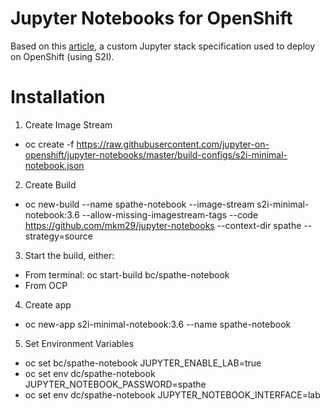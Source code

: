 # Jupyter Notebooks for OpenShift  

Based on this [article](https://github.com/jupyter-on-openshift/jupyter-notebooks), a custom Jupyter stack specification used to deploy on OpenShift (using S2I). 

# Installation

1. Create Image Stream
  * oc create -f https://raw.githubusercontent.com/jupyter-on-openshift/jupyter-notebooks/master/build-configs/s2i-minimal-notebook.json
2. Create Build
  * oc new-build --name spathe-notebook --image-stream s2i-minimal-notebook:3.6 --allow-missing-imagestream-tags --code https://github.com/mkm29/jupyter-notebooks --context-dir spathe --strategy=source
3. Start the build, either:
  * From terminal: oc start-build bc/spathe-notebook
  * From OCP  
4. Create app
  * oc new-app s2i-minimal-notebook:3.6 --name spathe-notebook
5. Set Environment Variables  
  * oc set bc/spathe-notebook JUPYTER_ENABLE_LAB=true  
  * oc set env dc/spathe-notebook JUPYTER_NOTEBOOK_PASSWORD=spathe  
  * oc set env dc/spathe-notebook JUPYTER_NOTEBOOK_INTERFACE=lab  

